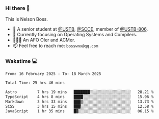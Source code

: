 ### Hi there 👋

<!--
**bosswnx/bosswnx** is a ✨ _special_ ✨ repository because its `README.md` (this file) appears on your GitHub profile.

Here are some ideas to get you started:

- 🔭 I’m currently working on ...
- 🌱 I’m currently learning ...
- 👯 I’m looking to collaborate on ...
- 🤔 I’m looking for help with ...
- 💬 Ask me about ...
- 📫 How to reach me: ...
- 😄 Pronouns: ...
- ⚡ Fun fact: ...
-->

This is Nelson Boss.

- 🏫 A senior student at [@USTB](https://www.ustb.edu.cn/), [@SCCE](https://scce.ustb.edu.cn/), member of [@USTB-806](https://ustb-806.github.io/).
- 🌱 Currently focusing on Operating Systems and Compilers.
- 🧑🏻‍💻 An AFO OIer and ACMer.
- 📫 Feel free to reach me: `bosswnx@qq.com`

### Wakatime 💻

<!--START_SECTION:waka-->

```txt
From: 16 February 2025 - To: 18 March 2025

Total Time: 25 hrs 46 mins

Astro         7 hrs 19 mins   ███████░░░░░░░░░░░░░░░░░░   28.21 %
TypeScript    4 hrs 8 mins    ████░░░░░░░░░░░░░░░░░░░░░   15.96 %
Markdown      3 hrs 33 mins   ███▒░░░░░░░░░░░░░░░░░░░░░   13.73 %
SCSS          3 hrs 15 mins   ███░░░░░░░░░░░░░░░░░░░░░░   12.58 %
JavaScript    1 hr 35 mins    █▓░░░░░░░░░░░░░░░░░░░░░░░   06.15 %
```

<!--END_SECTION:waka-->
